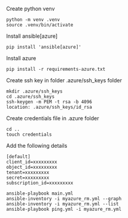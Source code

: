 Create python venv
```
python -m venv .venv
source .venv/bin/activate
```


Install ansible[azure]
```
pip install 'ansible[azure]'
```

Install azure
```
pip install -r requirements-azure.txt
```






Create ssh key in folder .azure/ssh_keys folder

```
mkdir .azure/ssh_keys
cd .azure/ssh_keys
ssh-keygen -m PEM -t rsa -b 4096
location: .azure/ssh_keys/id_rsa
```


Create credentials file in .azure folder

```
cd ..
touch credentials
```

Add the following details

```
[default]
client_id=xxxxxxxxx
object_id=xxxxxxxxx
tenant=xxxxxxxxx
secret=xxxxxxxxx
subscription_id=xxxxxxxxx
```


```
ansible-playbook main.yml
ansible-inventory -i myazure_rm.yml --graph
ansible-inventory -i myazure_rm.yml --list
ansible-playbook ping.yml -i myazure_rm.yml
```
